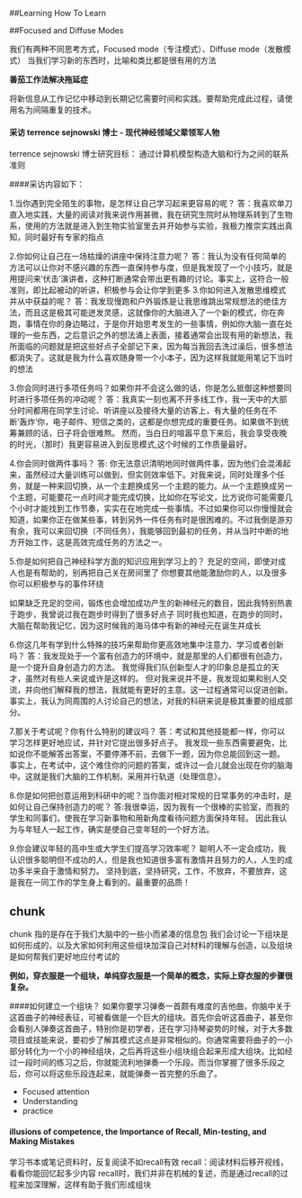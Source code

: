 ##Learning How To Learn

##Focused and Diffuse Modes

我们有两种不同思考方式，Focused mode（专注模式）、Diffuse mode（发散模式）
当我们学习新的东西时，比喻和类比都是很有用的方法

**番茄工作法解决拖延症**

将新信息从工作记忆中移动到长期记忆需要时间和实践。要帮助完成此过程，请使用名为间隔重复的技术。


#### 采访 terrence sejnowski 博士 - 现代神经领域父辈领军人物

terrence sejnowski 博士研究目标：
通过计算机模型构造大脑和行为之间的联系准则

####采访内容如下：

1.当你遇到完全陌生的事物，是怎样让自己学习起来更容易的呢？
答：我喜欢单刀直入地实践，大量的阅读对我来说作用甚微，我在研究生院时从物理系转到了生物系，使用的方法就是进入到生物实验室里去并开始参与实验，我极力推崇实践出真知，同时最好有专家的指点 

2.你如何让自己在一场枯燥的讲座中保持注意力呢？
答：我认为没有任何简单的方法可以让你对不感兴趣的东西一直保持参与度，但是我发现了一个小技巧，就是用提问来‘伏击’演讲者，这种打断通常会带出更有趣的讨论。事实上，这符合一般准则，即比起被动的听讲，积极参与会让你学到更多 3.你如何进入发散思维模式并从中获益的呢？
答：我发现慢跑和户外锻炼是让我思维跳出常规想法的绝佳方法，而且这是极其可能迸发灵感，这就像你的大脑进入了一个新的模式，你在奔跑，事情在你的身边略过，于是你开始思考发生的一些事情，例如你大脑一直在处理的一些东西，之后意识之外的想法涌上表面，接着通常会出现有用的新想法，我所面临的问题就是把这些好点子全部记下来，因为每当我回去洗过澡后，很多想法都消失了。这就是我为什么喜欢随身带一个小本子，因为这样我就能用笔记下当时的想法

3.你会同时进行多项任务吗？如果你并不会这么做的话，你是怎么抵御这种想要同时进行多项任务的冲动呢？
答：我真实一刻也离不开多线工作，我一天中的大部分时间都用在同学生讨论、听讲座以及接待大量的访客上，有大量的任务在不断‘轰炸’你，电子邮件、短信之类的，这都是你想完成的重要任务。如果做不到统筹兼顾的话，日子将会很难熬。
然而，当白日的喧嚣平息下来后，我会享受夜晚的时光，（那时）我更容易进入到反思模式,这个时候的工作质量最好。

4.你会同时做两件事吗？
答: 你无法意识清明地同时做两件事，因为他们会混淆起来，虽然经过大量训练可以做到，但实则效率低下。对我来说，同时处理多个任务，就是一种来回切换，从一个主题换成另一个主题的能力。从一个主题换成另一个主题，可能要花一点时间才能完成切换，比如你在写论文，比方说你可能需要几个小时才能找到工作节奏，实实在在地完成一些事情。不过如果你可以你慢慢就会知道，如果你正在做某些事，转到另外一件任务有时是很困难的。不过我倒是游刃有余，我可以来回切换（不同任务），我能够回到最初的任务，并从当时中断的地方开始工作，这是高效完成任务的方法之一。

5.你是如何把自己神经科学方面的知识应用到学习上的？
充足的空间，即使对成人也是有帮助的，别再把自己关在房间里了
你想要其他能激励你的人，以及很多你可以积极参与的事件环绕

如果缺乏充足的空间，锻炼也会增加成功产生的新神经元的数目，因此我特别热衷于跑步，我曾说过我在跑步时得到了很多好点子
同时我也知道，在跑步的同时，大脑在帮助我记忆，因为这时候我的海马体中有新的神经元在诞生并成长

6.你这几年有学到什么特殊的技巧来帮助你更高效地集中注意力、学习或者创新吗？
答：我发现处于一个富有创造力的环境中，就是那里的人们都很有创造力，是一个提升自身创造力的方法。
我觉得我们队创新型人才的印象总是孤立的天才，虽然对有些人来说或许是这样的。
但对我来说并不是，我发现如果和别人交流，并向他们解释我的想法，我就能有更好的主意。这一过程通常可以促进创新。
事实上，我认为同周围的人讨论自己的想法，对我的科研来说是极其重要的组成部分。

7.那关于考试呢？你有什么特别的建议吗？
答：考试和其他技能都一样，你可以学习怎样更好地应试，并针对它提出很多好点子。
我发现一些东西需要避免，比如说你不能解答出答案，不要停滞不前，去做下一题，因为你总能回到这一题。
事实上，在考试中，这个难住你的问题的答案，或许过一会儿就会出现在你的脑海中。这就是我们大脑的工作机制，采用并行轨道（处理信息）。

8.你是如何把创意运用到科研中的呢？当你面对相对常规的日常事务的冲击时，是如何让自己保持创造力的呢？
答:我很幸运，因为我有一个很棒的实验室，而我的学生和同事们，使我在学习新事物和用新角度看待问题方面保持年轻。
因此我认为与年轻人一起工作，确实是使自己变年轻的一个好方法。

9.你会建议年轻的高中生或大学生们提高学习效率呢？
聪明人不一定会成功，我认识很多聪明但不成功的人，但是我也知道很多富有激情并且努力的人，人生的成功多半来自于激情和努力。
坚持到底，坚持研究，工作，不放弃，不要放弃，这是我在一同工作的学生身上看到的。最重要的品质！



## chunk
chunk 指的是存在于我们大脑中的一些小而紧凑的信息包
我们会讨论一下组块是如何形成的，以及大家如何利用这些组块加深自己对材料的理解与创造，以及组块是如何帮我们更好地应付考试的

**例如，穿衣服是一个组块，单纯穿衣服是一个简单的概念，实际上穿衣服的步骤很复杂。**

####如何建立一个组块？
如果你要学习弹奏一首颇有难度的吉他曲，你脑中关于这首曲子的神经表征，可被看做是一个巨大的组块。首先你会听这首曲子，甚至你会看别人弹奏这首曲子，特别你是初学者，还在学习持琴姿势的时候，对于大多数项目或技能来说，要初步了解其模式这点是非常相似的。你通常需要将曲子的一小部分转化为一个小的神经组块，之后再将这些小组块组合起来形成大组块。比如经过一段时间的练习之后，你就能流利地弹奏一个乐段。而当你掌握了很多乐段之后，你可以将这些乐段连起来，就能弹奏一首完整的乐曲了。

- Focused attention
- Understanding
- practice

#### illusions of competence, the Importance of Recall, Min-testing, and Making Mistakes


学习书本或笔记资料时，反复阅读不如recall有效
recall：阅读材料后移开视线，看看你能回忆起多少内容
recall时，我们并非在机械的复述，而是通过recall的过程来加深理解，这样有助于我们形成组块






